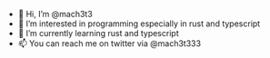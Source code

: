 - 👋 Hi, I’m @mach3t3
- 👀 I’m interested in programming especially in rust and typescript
- 🌱 I’m currently learning rust and typescript
- 📫 You can reach me on twitter via @mach3t333

<!---
mach3t3/mach3t3 is a ✨ special ✨ repository because its `README.md` (this file) appears on your GitHub profile.
You can click the Preview link to take a look at your changes.
--->
